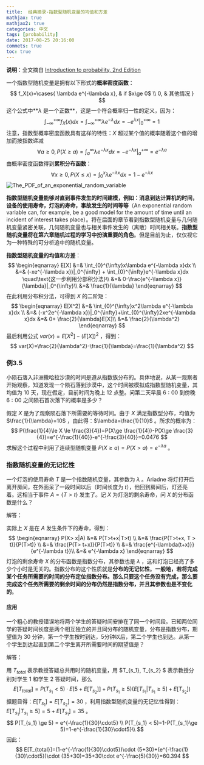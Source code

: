 ```yaml
---
title:  经典摘录-指数型随机变量的均值和方差 
mathjax: true
mathjax2: true
categories: 中文
tags: [probability]
date: 2017-08-25 20:16:00
commets: true
toc: true
---
```

**说明**：全文摘自 [Introduction to probability, 2nd Edition](http://www.athenasc.com/probbook.html) 

一个指数型随机变量是拥有以下形式的**概率密度函数**：
$$
f_X(x)=\cases{
    \lambda e^{-\lambda x}, & if $x\ge 0$ \\
    0, & 其他情况
}
$$
这个公式中**$\lambda$ 是一个正数**，这是一个符合概率归一性的定义，因为：
$$
\int_{-\infty}^{+\infty}f_X(x)dx=\int_{-\infty}^{+\infty}\lambda e^{-\lambda}dx=-e^{\lambda x}|_0^{+\infty}=1
$$
注意，指数型概率密度函数具有这样的特性：$X$ 超过某个值的概率随着这个值的增加而按指数递减
$$
\forall  a\ge 0,P(X\ge a)=\int_{a}^{\infty}\lambda e^{-\lambda x}dx=-e^{-\lambda x}|_a^{+\infty}=e^{-\lambda a}
$$
由概率密度函数得到**累积分布函数**：
$$
\forall x \ge 0, P(X\le x)=\int_{0}^{x}\lambda e^{-\lambda x}dx=1-e^{-\lambda x}
$$
![The_PDF_of_an_exponential_random_variable](http://q6gm8fomw.bkt.clouddn.com/gitpage/introduction-to-probability/exponential-random-variable/1.png)

**指数型随机变量能够对直到事件发生的时间建模，例如：消息到达计算机的时间，设备的使用寿命，灯泡的寿命，事故发生的时间等等**（An exponential random variable can, for example, be a good model for the amount of time until an incident of interest takes place）。将在后面的章节看到指数型随机变量与几何随机变量紧密关联，几何随机变量也与相关事件发生的（离散）时间相关联。**指数型随机变量将在第六章随机过程的学习中扮演重要的角色**。但是目前为止，仅仅视它为一种特殊的可分析追中的随机变量。

**指数型随机变量的均值和方差**：
$$
\begin{eqnarray}
E[X] &=& \int_{0}^{\infty}x\lambda e^{-\lambda x}dx \\
&=& (-xe^{-\lambda x})|_0^{\infty} + \int_{0}^{\infty}e^{-\lambda x}dx \quad\text{这一步利用分部积分法}\\
&=& 0-\frac{e^{-\lambda x}}{\lambda}|_0^{\infty}\\
&=& \frac{1}{\lambda}
\end{eqnarray}
$$
在此利用分布积分法，可得到 $X$ 的二阶矩：
$$
\begin{eqnarray}
E[X^2] &=& \int_{0}^{\infty}x^2\lambda e^{-\lambda x}dx \\
&=& (-x^2e^{-\lambda x})|_0^{\infty}+\int_{0}^{\infty}2xe^{-\lambda x}dx
&=& 0+ \frac{2}{\lambda}E[X]\\
&=& \frac{2}{\lambda^2}
\end{eqnarray}
$$
最后利用公式 $var(x)=E[X^2]-(E[X])^2$ ，得到：
$$
var(X)=\frac{2}{\lambda^2}-\frac{1}{\lambda}=\frac{1}{\lambda^2}
$$

### 例3.5 

小陨石落入非洲撒哈拉沙漠的时间是遵从指数族分布的。具体地说，从某一观察者开始观察，知道发现一个陨石落到沙漠中，这个时间被模拟成指数型随机变量，其均值为 $10$ 天，现在假定，目前时间为晚上 $12$ 点整。问第二天早晨 $6:00$ 到傍晚 $6:00$ 之间陨石首次落下的概率是多少？

假定 $X$ 是为了观察陨石落下所需要的等待时间。由于 $X$ 满足指数型分布，均值为 $\frac{1}{\lambda}=10$ ，由此得：$\lambda=\frac{1}{10}$ 。所求的概率为：
$$
P(\frac{1}{4}\le X \le \frac{3}{4})=P(X\ge \frac{1}{4})-P(X\ge \frac{3}{4})=e^{-\frac{1}{40}}-e^{-\frac{3}{40}}=0.0476
$$
求解这个过程中利用了连续型随机变量 $P(X\ge a)=P(X> a)=e^{-\lambda a}$ 。



### 指数随机变量的无记忆性

一个灯泡的使用寿命 $T$ 是一个指数随机变量，其参数为 $\lambda$ 。Ariadne 将灯打开后离开房间，在外面呆了一段时间以后（时间长度为 $t$），他回到房间后，灯还亮着。这相当于事件 $A=\{T>t\}$ 发生了。记 $X$ 为灯泡的剩余寿命，问 $X$ 的分布函数是什么？

解答：

实际上 $X$ 是在 $A$ 发生条件下的寿命，得到：
$$
\begin{eqnarray}
P(X> x|A) &=& P(T>t+x|T>t) \\
&=& \frac{P(T>t+x, T > t)}{P(T>t)} \\
&=& \frac{P(T> t+x)}{P(T>t)} \\
&=& \frac{e^{-\lambda(t+x)}}{e^{-\lambda t}}\\
&=& e^{-\lambda x}
\end{eqnarray}
$$
灯泡的剩余寿命 $X$ 的分布函数是指数分布，其参数也是 $\lambda$ ，这和灯泡已经亮了多少个小时是无关的。指数分布的这个性质就是**分布的无记忆性**。**一般地，若将完成某个任务所需要的时间的分布定位指数分布。那么只要这个任务没有完成，那么要完成这个任务所需要的剩余时间的分布仍然是指数分布，并且其参数也是不变化的**。

#### 应用

一个粗心的教授错误地将两个学生的答疑时间安排在了同一个时间段。已知两位同学的答疑时间长度是两个相互独立的并且同分布的随机变量，分布是指数分布，期望值为 $30$ 分钟，第一个学生按时到达，5分钟以后，第二个学生也到达。从第一个学生到达起直到第二个学生离开所需要时间的期望值是？

解答：

用 $T_{total}$ 表示教授答疑总共用时的随机变量，用 $T_{s_1}, T_{s_2} $ 表示教授分别对学生 $1$ 和学生 $2$ 答疑时间，那么
$$
E[T_{total}]=P(T_{s_1}< 5) \cdot E[5+E[T_{s_2}]] + P(T_{s_1} \ge 5)(E[T_{s_1}|T_{s_1}\ge5]+E[T_{s_2}])
$$
据题目得：$E[T_{s_1}]=E[T_{s_2}]=30$ ，利用指数型随机变量的无记忆性得到：$E[T_{s_1}|T_{s_1}\ge5] = 5+E[T_{s_1}] = 35$ 。
$$
P(T_{s_1} \ge 5) = e^{-\frac{1}{30}\cdot5} \\
P(T_{s_1} < 5)=1-P(T_{s_1}\ge 5)=1-e^{-\frac{1}{30}\cdot5}\\
$$
因此：
$$
E[T_{total}]=(1-e^{-\frac{1}{30}\cdot5})\cdot (5+30)+(e^{-\frac{1}{30}\cdot5})\cdot (35+30)=35+30\cdot e^{-\frac{5}{30}}=60.394
$$

